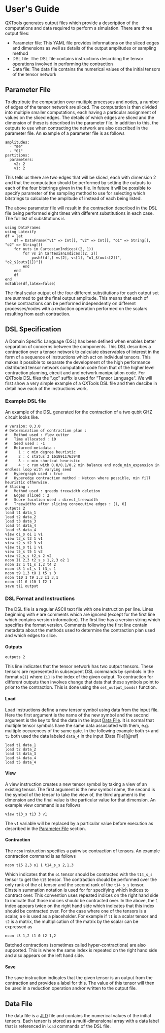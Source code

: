 # User's Guide

QXTools generates output files which provide a description of the computations and data
required to perform a simulation. There are three output files:

- Parameter file: This YAML file provides informations on the sliced edges and dimensions as well
as details of the output amplitudes or sampling method
- DSL file: The DSL file contains instructions describing the tensor operations involved in
performing the contraction
- Data file: The data file contains the numerical values of the initial tensors of the tensor
network

## Parameter File
To distribute the computation over multiple processes and nodes, a number of edges of the tensor
network are sliced. The computation is then divided into multiple smaller computations, each
having a particular assignment of values on the sliced edges. The details of which edges are sliced
and the dimension of these is described in the parameter file. In addition to this, the outputs
to use when contracting the network are also described in the parameter file. An example of a parameter
file is as follows

```
amplitudes:
  - "00"
  - "01"
partitions:
  parameters:
    v2: 2
    v1: 2
```

This tells us there are two edges that will be sliced, each with dimension 2 and that the computation
should be performed by setting the outputs to each of the four bitstrings given in the file. In future
it will be possible to specify parameter of the sampling method to use for selecting which bitstrings
to calculate the amplitude of instead of each being listed.

The above parameter file will result in the contraction described in the DSL file being performed eight times
with different substitutions in each case. The full list of substitutions is

```@eval
using DataFrames
using Latexify
df = let
    df = DataFrame("v1" => Int[], "v2" => Int[], "o1" => String[], "o2" => String[])
    for outs in CartesianIndices((2, 1))
        for vs in CartesianIndices((2, 2))
            push!(df,[ vs[2], vs[1], "o1_$(outs[2])", "o2_$(outs[1])"])
        end
    end
    df
end
mdtable(df,latex=false)
```

The final scalar output of the four different substitutions for each output set are summed to get the
final output amplitude. This means that each of these contractions can be performed independently on
different processes/nodes with a reduction operation performed on the scalars resulting from each contraction.

## DSL Specification

A Domain Specific Language (DSL) has been defined when enables better separation
of concerns between the components. This DSL describes a contraction over a tensor
network to calculate observables of interest in the form of a sequence of instructions
which act on individual tensors. This makes it possible to separate the development
of the high performance distributed tensor network computation code from that of the
higher level contraction planning, circuit and and network manipulation code. For QXTools
DSL files the ".qx" suffix is used for "Tensor Language". We will first show a very
simple example of a QXTools DSL file and then descibe in detail how each of the
instructions work.

### Example DSL file

An example of the DSL generated for the contraction of a two qubit GHZ circuit looks like.

```
# version: 0.3.0
# Determination of contraction plan :
#   Method used : flow cutter
#   Time allocated : 10
#   Seed used : -1
#   Returned metadata :
#     1 : c min degree heuristic
#     2 : c status 3 1618911763948
#     3 : c min shortcut heuristic
#     4 : c run with 0.0/0.1/0.2 min balance and node_min_expansion in endless loop with varying seed
#   Hypergraph used : true
#   Hyperedge contraction method : Netcon where possible, min fill heuristic otherwise.
# Slicing :
#   Method used : greedy treewidth deletion
#   Edges sliced : 2
#   Score fucntion used : direct_treewidth
#   Treewidths after slicing consecutive edges : [1, 0]
outputs 2
load t1 data_1
load t2 data_2
load t3 data_3
load t4 data_4
load t5 data_4
view o1_s o1 1 v1
view t3_s t3 1 v1
view t2_s t2 3 v1
view t1_s t1 1 v1
view t5_s t5 1 v2
view t2_s_s t2_s 2 v2
ncon I1 2,3 t2_s_s 1,2,3 o2 1
ncon I2 1 t1_s 1,2 t4 2
ncon t8 1 o1_s 1 t3_s 1
ncon t9 1,3 t8 1 t5_s 3
ncon t10 1 t9 1,3 I1 3,1
ncon t11 0 t10 1 I2 1
save t11 output
```

### DSL Format and Instructions

The DSL file is a regular ASCII text file with one instruction per line. Lines beginning with `#` are comments which are
ignored (except for the first line which contains version information). The first line has a version string
which specifies the format version. Comments following the first line contain metadata about the methods used
to determine the contraction plan used and which edges to slice.

#### Outputs
```
outputs 2
```

This line indicates that the tensor network has two output tensors. These tensors are represented in subsequent DSL
commands by symbols in the format `o{i}` where `{i}` is the index of the given output. To contraction for
different outputs then involves change that data that these symbols point to prior to the contraction. This is done
using the `set_output_bonds!` function.

#### Load

Load instructions define a new tensor symbol using data from the input file. Here the first argument is the
name of the new symbol and the second argument is the key to find the data in the input [Data File](@ref).
It is normal that multiple tensor symbols have the same data associated with them, e.g. multiple occurences of the same
gate. In the following example both `t4` and `t5` both used the data labeled `data_4` in the input [Data File][@ref]

```
load t1 data_1
load t2 data_2
load t3 data_3
load t4 data_4
load t5 data_4
```

#### View

A view instruction creates a new tensor symbol by taking a view of an existing tensor.
The first argument is the new symbol name, the second is the symbol of the tensor to take
the view of, the third argument is the dimension and the final value is the particular value
for that dimension. An example view command is as follows

```
view t13_s t13 3 v1
```

The `v1` variable will be replaced by a particular value before execution as described in
the [Parameter File](@ref) section.

#### Contraction

The `ncon` instruction specifies a pairwise contraction of tensors.
An example contraction command is as follows

```
ncon t15 2,3 o1 1 t14_s_s 2,1,3
```

Which indicates that the `o1` tensor should be contracted with the `t14_s_s` tensor to get the `t15` tensor.
The contraction should be performed over the only rank of the `o1` tensor and the second rank of the `t14_s_s` tensor.
Einstein summation notation is used for for specifying which indices to contract over.
This convention uses repeated indices on the right hand side to indicate that those indices should be contracted over.
In the above, the `1` index appears twice on the right hand side which indicates that this index should be contracted over.
For the case where one of the tensors is a scalar, a `0` is used as a placeholder.
For example if `t1` is a scalar tensor and `t2` is a matrix,
the multiplication of the matrix by the scalar can be expressed as

```
ncon t3 1,2 t1 0 t2 1,2
```

Batched contractions (sometimes called hyper-contractions) are also supported. This is where the same index
is repeated on the right hand side and also appears on the left hand side.

#### Save

The save instruction indicates that the given tensor is an output from the contraction and provides a label for this.
The value of this tensor will then be used in a reduction operation and/or written to the output file.


## Data File

The data file is a [JLD](https://github.com/JuliaIO/JLD.jl) file and contains the numerical values of the initial tensors.
Each tensor is stored as a multi-dimensional array with a data label that is referenced in `load` commands of the DSL file.
